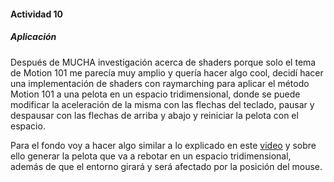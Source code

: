 #### Actividad 10

##### Aplicación

Después de MUCHA investigación acerca de shaders porque solo el tema de Motion 101 me parecía muy amplio y quería hacer algo cool, decidí hacer una implementación de shaders con raymarching para aplicar el método Motion 101 a una pelota en un espacio tridimensional, donde se puede modificar la aceleración de la misma con las flechas del teclado, pausar y despausar con las flechas de arriba y abajo y reiniciar la pelota con el espacio.

Para el fondo voy a hacer algo similar a lo explicado en este [video](https://www.youtube.com/watch?v=khblXafu7iAlist=PLrM6j5cPITk7LG4lRYxtrMqofpZAWpwI3&index=3) y sobre ello generar la pelota que va a rebotar en un espacio tridimensional, además de que el entorno girará y será afectado por la posición del mouse.

